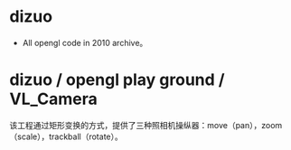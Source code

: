 dizuo
=====

* All opengl code in 2010 archive。

dizuo / opengl play ground / VL_Camera
==
该工程通过矩形变换的方式，提供了三种照相机操纵器：move（pan），zoom（scale），trackball（rotate）。
